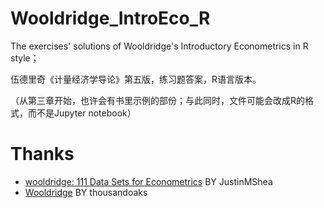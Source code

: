 # Wooldridge_IntroEco_R

The exercises' solutions of Wooldridge's Introductory Econometrics in R style；

伍德里奇《计量经济学导论》第五版，练习题答案，R语言版本。

（从第三章开始，也许会有书里示例的部份；与此同时，文件可能会改成R的格式，而不是Jupyter notebook）

# Thanks

- [wooldridge: 111 Data Sets for Econometrics](https://github.com/JustinMShea/wooldridge) BY JustinMShea
- [Wooldridge](https://github.com/thousandoaks/Wooldridge) BY thousandoaks
